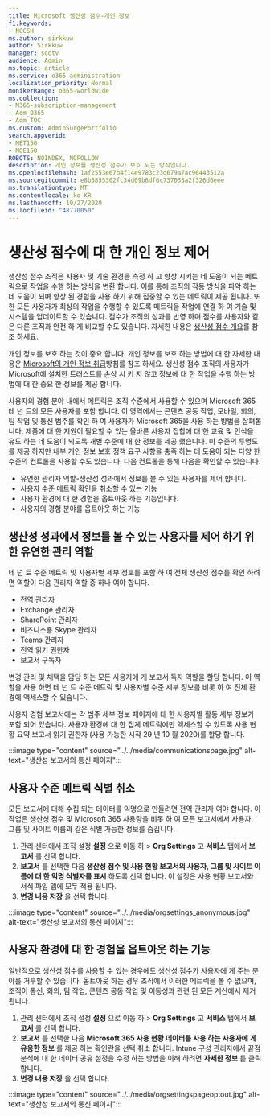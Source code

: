 ```yaml
---
title: Microsoft 생산성 점수-개인 정보
f1.keywords:
- NOCSH
ms.author: sirkkuw
author: Sirkkuw
manager: scotv
audience: Admin
ms.topic: article
ms.service: o365-administration
localization_priority: Normal
monikerRange: o365-worldwide
ms.collection:
- M365-subscription-management
- Adm_O365
- Adm_TOC
ms.custom: AdminSurgePortfolio
search.appverid:
- MET150
- MOE150
ROBOTS: NOINDEX, NOFOLLOW
description: 개인 정보를 생산성 점수가 보호 되는 방식입니다.
ms.openlocfilehash: 1af2553e67b4f14e9783c23d679a7ac96443512a
ms.sourcegitcommit: e8b3855302fc34d09b6df6c737033a2f326d6eee
ms.translationtype: MT
ms.contentlocale: ko-KR
ms.lasthandoff: 10/27/2020
ms.locfileid: "48770050"
---
```

# <a name="privacy-controls-for-productivity-score"></a>생산성 점수에 대 한 개인 정보 제어

생산성 점수 조직은 사용자 및 기술 환경을 측정 하 고 향상 시키는 데 도움이 되는 메트릭으로 작업을 수행 하는 방식을 변환 합니다. 이를 통해 조직의 작동 방식을 파악 하는 데 도움이 되며 향상 된 경험을 사용 하기 위해 집중할 수 있는 메트릭이 제공 됩니다.  또한 모든 사용자가 최상의 작업을 수행할 수 있도록 메트릭을 작업에 연결 하 여 기술 및 시스템을 업데이트할 수 있습니다. 점수가 조직의 성과를 반영 하며 점수를 사용자와 같은 다른 조직과 안전 하 게 비교할 수도 있습니다.  자세한 내용은 [생산성 점수 개요](productivity-score.md)를 참조 하세요.

개인 정보를 보호 하는 것이 중요 합니다. 개인 정보를 보호 하는 방법에 대 한 자세한 내용은 [Microsoft의 개인 정보 취급](https://privacy.microsoft.com/privacystatement)방침를 참조 하세요. 생산성 점수 조직의 사용자가 Microsoft에 설치한 트러스트를 손상 시 키 지 않고 정보에 대 한 작업을 수행 하는 방법에 대 한 중요 한 정보를 제공 합니다.

사용자의 경험 분야 내에서 메트릭은 조직 수준에서 사용할 수 있으며 Microsoft 365 테 넌 트의 모든 사용자를 포함 합니다. 이 영역에서는 콘텐츠 공동 작업, 모바일, 회의, 팀 작업 및 통신 범주를 확인 하 여 사용자가 Microsoft 365을 사용 하는 방법을 살펴봅니다. 제품에 대 한 지원이 필요할 수 있는 올바른 사용자 집합에 대 한 교육 및 인식을 유도 하는 데 도움이 되도록 개별 수준에 대 한 정보를 제공 했습니다. 이 수준의 투명도를 제공 하지만 내부 개인 정보 보호 정책 요구 사항을 충족 하는 데 도움이 되는 다양 한 수준의 컨트롤을 사용할 수도 있습니다.
다음 컨트롤을 통해 다음을 확인할 수 있습니다.

- 유연한 관리자 역할-생산성 성과에서 정보를 볼 수 있는 사용자를 제어 합니다.
- 사용자 수준 메트릭 확인을 취소할 수 있는 기능
- 사용자 환경에 대 한 경험을 옵트아웃 하는 기능입니다.
- 사용자의 경험 분야를 옵트아웃 하는 기능

## <a name="flexible-admin-roles-to-control-who-can-see-the-information-in-productivity-score"></a>생산성 성과에서 정보를 볼 수 있는 사용자를 제어 하기 위한 유연한 관리 역할

테 넌 트 수준 메트릭 및 사용자별 세부 정보를 포함 하 여 전체 생산성 점수를 확인 하려면 역할이 다음 관리자 역할 중 하나 여야 합니다.

- 전역 관리자
- Exchange 관리자
- SharePoint 관리자
- 비즈니스용 Skype 관리자
- Teams 관리자
- 전역 읽기 권한자
- 보고서 구독자

변경 관리 및 채택을 담당 하는 모든 사용자에 게 보고서 독자 역할을 할당 합니다. 이 역할을 사용 하면 테 넌 트 수준 메트릭 및 사용자별 수준 세부 정보를 비롯 하 여 전체 환경에 액세스할 수 있습니다.

사용자 경험 보고서에는 각 범주 세부 정보 페이지에 대 한 사용자별 활동 세부 정보가 포함 되어 있습니다. 사용자 환경에 대 한 집계 메트릭에만 액세스할 수 있도록 사용 현황 요약 보고서 읽기 권한자 (사용 가능한 시작 29 년 10 월 2020)를 할당 합니다.

:::image type="content" source="../../media/communicationspage.jpg" alt-text="생산성 보고서의 통신 페이지":::

## <a name="de-identification-of-user-level-metrics"></a>사용자 수준 메트릭 식별 취소

모든 보고서에 대해 수집 되는 데이터를 익명으로 만들려면 전역 관리자 여야 합니다. 이 작업은 생산성 점수 및 Microsoft 365 사용량을 비롯 하 여 모든 보고서에서 사용자, 그룹 및 사이트 이름과 같은 식별 가능한 정보를 숨깁니다.

1. 관리 센터에서 조직 설정 **설정** 으로 이동 하   >   **Org Settings** 고 **서비스** 탭에서 **보고서** 를 선택 합니다.
2. **보고서** 를 선택한 다음 **생산성 점수 및 사용 현황 보고서의 사용자, 그룹 및 사이트 이름에 대 한 익명 식별자를 표시** 하도록 선택 합니다. 이 설정은 사용 현황 보고서와 서식 파일 앱에 모두 적용 됩니다.
3. **변경 내용 저장** 을 선택 합니다.

:::image type="content" source="../../media/orgsettings_anonymous.jpg" alt-text="생산성 보고서의 통신 페이지":::

## <a name="capability-to-opt-out-of-people-experiences"></a>사용자 환경에 대 한 경험을 옵트아웃 하는 기능

일반적으로 생산성 점수를 사용할 수 있는 경우에도 생산성 점수가 사용자에 게 주는 분야를 거부할 수 있습니다. 옵트아웃 하는 경우 조직에서 이러한 메트릭을 볼 수 없으며, 조직이 통신, 회의, 팀 작업, 콘텐츠 공동 작업 및 이동성과 관련 된 모든 계산에서 제거 됩니다.

1. 관리 센터에서 조직 설정 **설정** 으로 이동 하   >   **Org Settings** 고 **서비스** 탭에서 **보고서** 를 선택 합니다.
2. **보고서** 를 선택한 다음 **Microsoft 365 사용 현황 데이터를 사용 하는 사용자에 게 유용한 정보** 를 제공 하는 확인란을 선택 취소 합니다. Intune 구성 관리자에서 끝점 분석에 대 한 데이터 공유 설정을 수정 하는 방법을 이해 하려면 **자세한 정보** 를 클릭 합니다.
3. **변경 내용 저장** 을 선택 합니다.

:::image type="content" source="../../media/orgsettingspageoptout.jpg" alt-text="생산성 보고서의 통신 페이지":::
